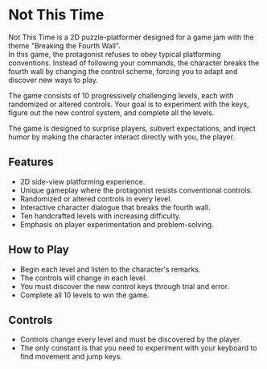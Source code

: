 # Not This Time

Not This Time is a 2D puzzle-platformer designed for a game jam with the theme "Breaking the Fourth Wall".  
In this game, the protagonist refuses to obey typical platforming conventions. Instead of following your commands, the character breaks the fourth wall by changing the control scheme, forcing you to adapt and discover new ways to play.

The game consists of 10 progressively challenging levels, each with randomized or altered controls. Your goal is to experiment with the keys, figure out the new control system, and complete all the levels.

The game is designed to surprise players, subvert expectations, and inject humor by making the character interact directly with you, the player.

## Features

- 2D side-view platforming experience.
- Unique gameplay where the protagonist resists conventional controls.
- Randomized or altered controls in every level.
- Interactive character dialogue that breaks the fourth wall.
- Ten handcrafted levels with increasing difficulty.
- Emphasis on player experimentation and problem-solving.

## How to Play

- Begin each level and listen to the character's remarks.
- The controls will change in each level.
- You must discover the new control keys through trial and error.
- Complete all 10 levels to win the game.

## Controls

- Controls change every level and must be discovered by the player.
- The only constant is that you need to experiment with your keyboard to find movement and jump keys.

